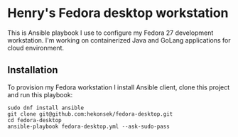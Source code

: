 # Henry's Fedora desktop workstation

This is Ansible playbook I use to configure my Fedora 27 development workstation. I'm working on containerized Java and 
GoLang applications for cloud environment.

## Installation

To provision my Fedora workstation I install Ansible client, clone this project and run this playbook:

    sudo dnf install ansible
    git clone git@github.com:hekonsek/fedora-desktop.git
    cd fedora-desktop
    ansible-playbook fedora-desktop.yml --ask-sudo-pass
